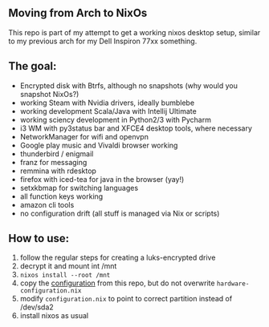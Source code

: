 ## Moving from Arch to NixOs

This repo is part of my attempt to get a working nixos desktop setup, similar to my previous arch for my Dell Inspiron 77xx something.

## The goal:

- Encrypted disk with Btrfs, although no snapshots (why would you snapshot NixOs?)
- working Steam with Nvidia drivers, ideally bumblebe  
- working development Scala/Java with Intellij Ultimate
- working sciency development in Python2/3 with Pycharm
- i3 WM with py3status bar and XFCE4 desktop tools, where necessary
- NetworkManager for wifi and openvpn
- Google play music and Vivaldi browser working
- thunderbird / enigmail
- franz for messaging
- remmina with rdesktop
- firefox with iced-tea for java in the browser (yay!)
- setxkbmap for switching languages
- all function keys working
- amazon cli tools
- no configuration drift (all stuff is managed via Nix or scripts)  

## How to use:

1. follow the regular steps for creating a luks-encrypted drive
2. decrypt it and mount int /mnt
3. ```nixos install --root /mnt```
4. copy the [configuration](etc/nixos/) from this repo, but do not overwrite ```hardware-configuration.nix```  
5. modify ```configuration.nix``` to point to correct partition instead of /dev/sda2
6. install nixos as usual
